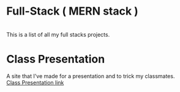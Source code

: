 ﻿# Full-Stack ( MERN stack )
 
<br>This is a list of all my full stacks projects.</br>

# Class Presentation

A site that I've made for a presentation and to trick my classmates.
<br><a href="https://github.com/ooo-dev-code/ClassPresentation"> Class Presentation link</br>

